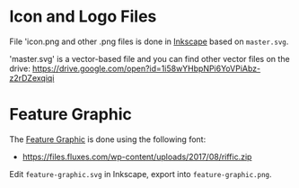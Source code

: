 # Icon and Logo Files
File 'icon.png and other .png files is done in [Inkscape](https://inkscape.org/da/release/0.92.3/) based
on `master.svg`.

'master.svg' is a vector-based file and you can find other vector files on the drive:
https://drive.google.com/open?id=1i58wYHbpNPi6YoVPiAbz-z2rDZexqiqi

# Feature Graphic
The [Feature Graphic](https://support.google.com/googleplay/android-developer/answer/1078870)
is done using the following font:
* <https://files.fluxes.com/wp-content/uploads/2017/08/riffic.zip>

Edit `feature-graphic.svg` in Inkscape, export into `feature-graphic.png`.
